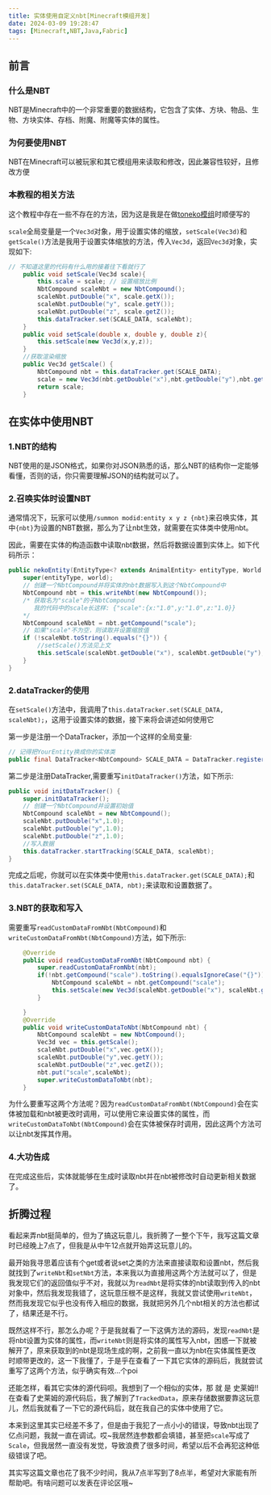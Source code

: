 ```yaml
---
title: 实体使用自定义nbt[Minecraft模组开发]
date: 2024-03-09 19:28:47
tags: [Minecraft,NBT,Java,Fabric]
---
```

## 前言
### 什么是NBT
NBT是Minecraft中的一个非常重要的数据结构，它包含了实体、方块、物品、生物、方块实体、存档、附魔、附魔等实体的属性。

### 为何要使用NBT
NBT在Minecraft可以被玩家和其它模组用来读取和修改，因此兼容性较好，且修改方便

### 本教程的相关方法
这个教程中存在一些不存在的方法，因为这是我是在做[toneko模组](https://github.com/csneko/toneko)时顺便写的

`scale`全局变量是一个`Vec3d`对象，用于设置实体的缩放，`setScale(Vec3d)`和`getScale()`方法是我用于设置实体缩放的方法，传入`Vec3d`，返回`Vec3d`对象，实现如下:
```java
// 不知道这里的代码有什么用的接着往下看就行了
    public void setScale(Vec3d scale){
        this.scale = scale; // 设置缩放比例
        NbtCompound scaleNbt = new NbtCompound();
        scaleNbt.putDouble("x", scale.getX());
        scaleNbt.putDouble("y", scale.getY());
        scaleNbt.putDouble("z", scale.getZ());
        this.dataTracker.set(SCALE_DATA, scaleNbt);
    }
    public void setScale(double x, double y, double z){
        this.setScale(new Vec3d(x,y,z));
    }
    //获取渲染缩放
    public Vec3d getScale() {
        NbtCompound nbt = this.dataTracker.get(SCALE_DATA);
        scale = new Vec3d(nbt.getDouble("x"),nbt.getDouble("y"),nbt.getDouble("z"));
        return scale;
    }
```

## 在实体中使用NBT
### 1.NBT的结构
NBT使用的是JSON格式，如果你对JSON熟悉的话，那么NBT的结构你一定能够看懂，否则的话，你只需要理解JSON的结构就可以了。

### 2.召唤实体时设置NBT
通常情况下，玩家可以使用`/summon modid:entity x y z {nbt}`来召唤实体，其中`{nbt}`为设置的NBT数据，那么为了让nbt生效，就需要在实体类中使用nbt。

因此，需要在实体的构造函数中读取nbt数据，然后将数据设置到实体上。如下代码所示：
```java
public nekoEntity(EntityType<? extends AnimalEntity> entityType, World world) {
    super(entityType, world);
    // 创建一个NbtCompound并将实体的nbt数据写入到这个NbtCompound中
    NbtCompound nbt = this.writeNbt(new NbtCompound());
    /* 获取名为"scale"的子NbtCompound
       我的代码中的scale长这样: {"scale":{x:"1.0",y:"1.0",z:"1.0}}     
    */
    NbtCompound scaleNbt = nbt.getCompound("scale");
    // 如果"scale"不为空，则读取并设置缩放值
    if (!scaleNbt.toString().equals("{}")) {
        //setScale()方法见上文
        this.setScale(scaleNbt.getDouble("x"), scaleNbt.getDouble("y"), scaleNbt.getDouble("z"));
    }
}
```
### 2.dataTracker的使用
在`setScale()`方法中，我调用了`this.dataTracker.set(SCALE_DATA, scaleNbt);`，这用于设置实体的数据，接下来将会讲述如何使用它

第一步是注册一个DataTracker，添加一个这样的全局变量:
```java
// 记得把YourEntity换成你的实体类
public final DataTracker<NbtCompound> SCALE_DATA = DataTracker.registerData(YourEntity.class, TrackedDataHandlerRegistry.NBT_COMPOUND);
```

第二步是注册DataTracker,需要重写`initDataTracker()`方法，如下所示:
```java
public void initDataTracker() {
    super.initDataTracker();
    // 创建一个NbtCompound并设置初始值
    NbtCompound scaleNbt = new NbtCompound();
    scaleNbt.putDouble("x",1.0);
    scaleNbt.putDouble("y",1.0);
    scaleNbt.putDouble("z",1.0);
    //写入数据
    this.dataTracker.startTracking(SCALE_DATA, scaleNbt);
}
```
完成之后呢，你就可以在实体类中使用`this.dataTracker.get(SCALE_DATA);`和`this.dataTracker.set(SCALE_DATA, nbt);`来读取和设置数据了。
### 3.NBT的获取和写入
需要重写`readCustomDataFromNbt(NbtCompound)`和`writeCustomDataFromNbt(NbtCompound)`方法，如下所示:
```java
    @Override
    public void readCustomDataFromNbt(NbtCompound nbt) {
        super.readCustomDataFromNbt(nbt);
        if(!nbt.getCompound("scale").toString().equalsIgnoreCase("{}")) {
            NbtCompound scaleNbt = nbt.getCompound("scale");
            this.setScale(new Vec3d(scaleNbt.getDouble("x"), scaleNbt.getDouble("y"), scaleNbt.getDouble("z")));
        }

    }
    @Override
    public void writeCustomDataToNbt(NbtCompound nbt) {
        NbtCompound scaleNbt = new NbtCompound();
        Vec3d vec = this.getScale();
        scaleNbt.putDouble("x",vec.getX());
        scaleNbt.putDouble("y",vec.getY());
        scaleNbt.putDouble("z",vec.getZ());
        nbt.put("scale",scaleNbt);
        super.writeCustomDataToNbt(nbt);
    }
```

为什么要重写这两个方法呢？因为`readCustomDataFromNbt(NbtCompound)`会在实体被加载和nbt被更改时调用，可以使用它来设置实体的属性，而`writeCustomDataToNbt(NbtCompound)`会在实体被保存时调用，因此这两个方法可以让nbt发挥其作用。
### 4.大功告成
在完成这些后，实体就能够在生成时读取nbt并在nbt被修改时自动更新相关数据了。

## 折腾过程
看起来弄nbt挺简单的，但为了搞这玩意儿，我折腾了一整个下午，我写这篇文章时已经晚上7点了，但我是从中午12点就开始弄这玩意儿的。

最开始我寻思着应该有个get或者说set之类的方法来直接读取和设置nbt，然后我就找到了`writeNbt`和`setNbt`方法，本来我以为直接用这两个方法就可以了，但是我发现它们的返回值似乎不对，我就以为`readNbt`是将实体的nbt读取到传入的nbt对象中，然后我发现我错了，这玩意压根不是这样，我就又尝试使用`writeNbt`，然而我发现它似乎也没有传入相应的数据，我就把另外几个nbt相关的方法也都试了，结果还是不行。

既然这样不行，那怎么办呢？于是我就看了一下这俩方法的源码，发现`readNbt`是将nbt设置为实体的属性，而`writeNbt`则是将实体的属性写入nbt，困惑一下就被解开了，原来获取到的nbt是现场生成的啊，之前我一直以为nbt在实体属性更改时顺带更改的，这一下我懂了，于是乎在查看了一下其它实体的源码后，我就尝试重写了这两个方法，似乎确实有效...个poi

还能怎样，看其它实体的源代码呗。我想到了一个相似的实体，那 就 是 史莱姆!!在查看了史莱姆的源代码后，我了解到了`TrackedData`，原来存储数据要靠这玩意儿，然后我就看了一下它的源代码后，就在我自己的实体中使用了它。

本来到这里其实已经差不多了，但是由于我犯了一点小小的错误，导致nbt出现了亿点问题，我就一直在调试。哎~我居然连参数都会填错，甚至把`scale`写成了`Scale`，但我居然一直没有发觉，导致浪费了很多时间，希望以后不会再犯这种低级错误了吧。

其实写这篇文章也花了我不少时间，我从7点半写到了8点半，希望对大家能有所帮助吧。有啥问题可以发表在评论区哦~
